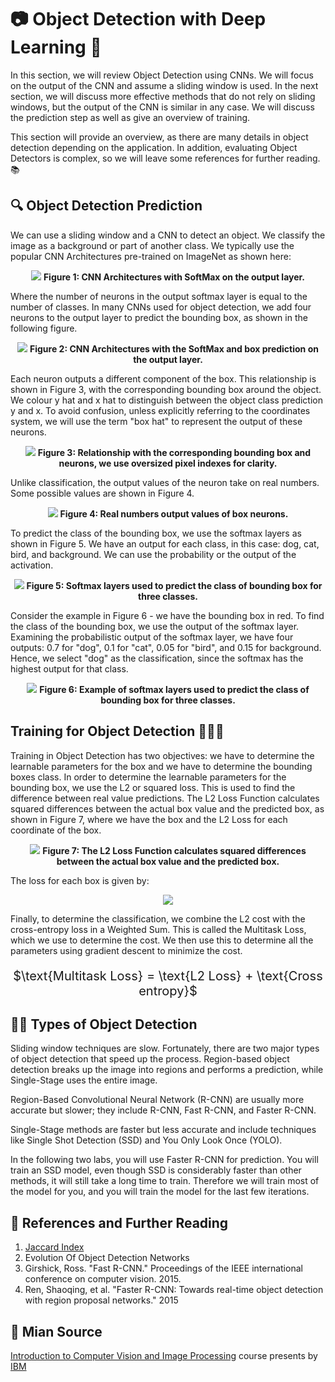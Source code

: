 # 📷 Object Detection with Deep Learning 🚀

In this section, we will review Object Detection using CNNs. We will focus on the output of the CNN and assume a sliding window is used. In the next section, we will discuss more effective methods that do not rely on sliding windows, but the output of the CNN is similar in any case. We will discuss the prediction step as well as give an overview of training.

This section will provide an overview, as there are many details in object detection depending on the application. In addition, evaluating Object Detectors is complex, so we will leave some references for further reading. 📚

## 🔍 Object Detection Prediction

We can use a sliding window and a CNN to detect an object. We classify the image as a background or part of another class. We typically use the popular CNN Architectures pre-trained on ImageNet as shown here:

<p align="center">
  <img src="https://github.com/akhilaprabodha/Object-Detection-with-Deep-Learning/assets/107745538/e2c601d0-639e-487e-b5bf-e2dcdb679ccf" />
  <b>Figure 1: CNN Architectures with SoftMax on the output layer.</b>
</p>

Where the number of neurons in the output softmax layer is equal to the number of classes. In many CNNs used for object detection, we add four neurons to the output layer to predict the bounding box, as shown in the following figure.

<p align="center">
  <img src="https://github.com/akhilaprabodha/Object-Detection-with-Deep-Learning/assets/107745538/f838e5ad-0eca-4708-a7e7-cf9ad4e31b11" />
  <b>Figure 2: CNN Architectures with the SoftMax and box prediction on the output layer.</b>
</p>

Each neuron outputs a different component of the box. This relationship is shown in Figure 3, with the corresponding bounding box around the object. We colour y hat and x hat to distinguish between the object class prediction y and x. To avoid confusion, unless explicitly referring to the coordinates system, we will use the term "box hat" to represent the output of these neurons.

<p align="center">
  <img src="https://github.com/akhilaprabodha/Object-Detection-with-Deep-Learning/assets/107745538/6b8c3aa9-b24f-420e-b2f4-99df1289ace1" />
  <b>Figure 3: Relationship with the corresponding bounding box and neurons, we use oversized pixel indexes for clarity.</b>
</p>

Unlike classification, the output values of the neuron take on real numbers. Some possible values are shown in Figure 4.

<p align="center">
  <img src="https://github.com/akhilaprabodha/Object-Detection-with-Deep-Learning/assets/107745538/f6906c37-6b98-4642-b1d0-7238eed39da5" />
  <b>Figure 4: Real numbers output values of box neurons.</b>
</p>

To predict the class of the bounding box, we use the softmax layers as shown in Figure 5. We have an output for each class, in this case: dog, cat, bird, and background. We can use the probability or the output of the activation.

<p align="center">
  <img src="https://github.com/akhilaprabodha/Object-Detection-with-Deep-Learning/assets/107745538/5953d6b1-1834-444b-9426-a6f726f31059" />
  <b>Figure 5: Softmax layers used to predict the class of bounding box for three classes.</b>
</p>

Consider the example in Figure 6 - we have the bounding box in red. To find the class of the bounding box, we use the output of the softmax layer. Examining the probabilistic output of the softmax layer, we have four outputs: 0.7 for "dog", 0.1 for "cat", 0.05 for "bird", and 0.15 for background. Hence, we select "dog" as the classification, since the softmax has the highest output for that class.

<p align="center">
  <img src="https://github.com/akhilaprabodha/Object-Detection-with-Deep-Learning/assets/107745538/47a1a28d-3a4a-4220-b71c-eaa011ec1661" />
  <b>Figure 6: Example of softmax layers used to predict the class of bounding box for three classes.</b>
</p>

## Training for Object Detection 🏋️‍♂️🧠

Training in Object Detection has two objectives: we have to determine the learnable parameters for the box and we have to determine the bounding boxes class. In order to determine the learnable parameters for the bounding box, we use the L2 or squared loss. This is used to find the difference between real value predictions. The L2 Loss Function calculates squared differences between the actual box value and the predicted box, as shown in Figure 7, where we have the box and the L2 Loss for each coordinate of the box.

<p align="center">
  <img src="https://github.com/akhilaprabodha/Object-Detection-with-Deep-Learning/assets/107745538/7ade9996-6de4-4d94-9277-768c279b9cd3" />
  <b>Figure 7: The L2 Loss Function calculates squared differences between the actual box value and the predicted box.</b>
</p>

The loss for each box is given by:

<p align="center">
  <img src="https://github.com/akhilaprabodha/Object-Detection-with-Deep-Learning/assets/107745538/c3073f22-c21c-4264-8397-f2ddb648b2af" />
</p>

Finally, to determine the classification, we combine the L2 cost with the cross-entropy loss in a Weighted Sum. This is called the Multitask Loss, which we use to determine the cost. We then use this to determine all the parameters using gradient descent to minimize the cost.

<p style="font-size:20px;" align="center">
  $\text{Multitask Loss} = \text{L2 Loss} + \text{Cross entropy}$
</p>

## 🕵️‍♂️ Types of Object Detection

Sliding window techniques are slow. Fortunately, there are two major types of object detection that speed up the process. Region-based object detection breaks up the image into regions and performs a prediction, while Single-Stage uses the entire image.

Region-Based Convolutional Neural Network (R-CNN) are usually more accurate but slower; they include R-CNN, Fast R-CNN, and Faster R-CNN.

Single-Stage methods are faster but less accurate and include techniques like Single Shot Detection (SSD) and You Only Look Once (YOLO).

In the following two labs, you will use Faster R-CNN for prediction. You will train an SSD model, even though SSD is considerably faster than other methods, it will still take a long time to train. Therefore we will train most of the model for you, and you will train the model for the last few iterations.

## 🔖 References and Further Reading

1. [Jaccard Index](https://en.wikipedia.org/wiki/Jaccard_index)
2. Evolution Of Object Detection Networks
3. Girshick, Ross. "Fast R-CNN." Proceedings of the IEEE international conference on computer vision. 2015.
4. Ren, Shaoqing, et al. "Faster R-CNN: Towards real-time object detection with region proposal networks." 2015

## 📌 Mian Source
[Introduction to Computer Vision and Image Processing](https://www.coursera.org/learn/introduction-computer-vision-watson-opencv/home/week/1) course presents by [IBM](https://www.coursera.org/ibm-skills-network)
